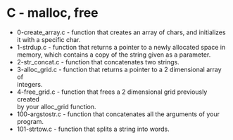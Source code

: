 # C - malloc, free

* 0-create_array.c -  function that creates an array of chars, and initializes \
it with a specific char.
* 1-strdup.c -  function that returns a pointer to a newly allocated space in \
memory, which contains a copy of the string given as a parameter.
* 2-str_concat.c -  function that concatenates two strings.
* 3-alloc_grid.c -  function that returns a pointer to a 2 dimensional array of\
integers.
* 4-free_grid.c -  function that frees a 2 dimensional grid previously created\
by your alloc_grid function.
* 100-argstostr.c -  function that concatenates all the arguments of your \
program.
* 101-strtow.c -  function that splits a string into words.
